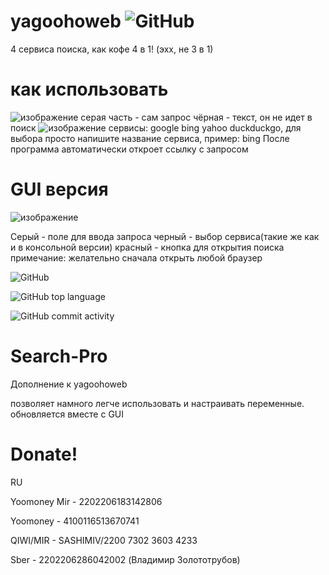 # yagoohoweb ![GitHub](https://img.shields.io/badge/Telegram-%40sashimiv-blue?style=for-the-badge&logo=telegram)
4 сервиса поиска, как кофе 4 в 1! (эхх, не 3 в 1)
# как использовать
![изображение](https://user-images.githubusercontent.com/74048469/235959596-ff7cc1b2-eebb-4d6a-a33b-74e0c940ddf8.png)
серая часть - сам запрос
чёрная - текст, он не идет в поиск
![изображение](https://user-images.githubusercontent.com/74048469/235959895-0690226e-f608-47e9-94af-3c65f44b2427.png)
сервисы: google bing yahoo duckduckgo, для выбора просто напишите название сервиса, пример: bing
После программа автоматически откроет ссылку с запросом

# GUI версия

![изображение](https://user-images.githubusercontent.com/74048469/236695793-81771d94-fa90-407b-a557-3c422253041a.png)

Серый - поле для ввода запроса
черный - выбор сервиса(такие же как и в консольной версии)
красный - кнопка для открытия поиска
примечание: желательно сначала открыть любой браузер

![GitHub](https://img.shields.io/github/license/sashimiv/yagoohoweb?style=for-the-badge)

![GitHub top language](https://img.shields.io/github/languages/top/sashimiv/yagoohoweb?style=for-the-badge)

![GitHub commit activity](https://img.shields.io/github/commit-activity/w/sashimiv/yagoohoweb?style=for-the-badge)
# Search-Pro
Дополнение к yagoohoweb 

позволяет намного легче использовать и настраивать переменные. обновляется вместе с GUI

# Donate!
RU

Yoomoney Mir - 2202206183142806

Yoomoney - 4100116513670741

QIWI/MIR - SASHIMIV/2200 7302 3603 4233

Sber - 2202206286042002 (Владимир Золототрубов)

